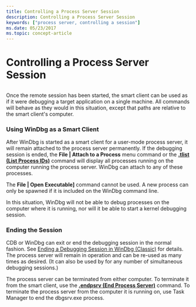 ```yaml
---
title: Controlling a Process Server Session
description: Controlling a Process Server Session
keywords: ["process server, controlling a session"]
ms.date: 05/23/2017
ms.topic: concept-article
---
```


# Controlling a Process Server Session


## <span id="ddk_controlling_a_process_server_session_dbg"></span><span id="DDK_CONTROLLING_A_PROCESS_SERVER_SESSION_DBG"></span>


Once the remote session has been started, the smart client can be used as if it were debugging a target application on a single machine. All commands will behave as they would in this situation, except that paths are relative to the smart client's computer.

### <span id="using_windbg_as_a_smart_client"></span><span id="USING_WINDBG_AS_A_SMART_CLIENT"></span>Using WinDbg as a Smart Client

After WinDbg is started as a smart client for a user-mode process server, it will remain attached to the process server permanently. If the debugging session is ended, the **File | Attach to a Process** menu command or the [**.tlist (List Process IDs)**](../debuggercmds/-tlist--list-process-ids-.md) command will display all processes running on the computer running the process server. WinDbg can attach to any of these processes.

The **File | Open Executable]** command cannot be used. A new process can only be spawned if it is included on the WinDbg command line.

In this situation, WinDbg will not be able to debug processes on the computer where it is running, nor will it be able to start a kernel debugging session.

### <span id="ending_the_session"></span><span id="ENDING_THE_SESSION"></span>Ending the Session

CDB or WinDbg can exit or end the debugging session in the normal fashion. See [Ending a Debugging Session in WinDbg (Classic)](ending-a-debugging-session-in-windbg.md) for details. The process server will remain in operation and can be re-used as many times as desired. (It can also be used by for any number of simultaneous debugging sessions.)

The process server can be terminated from either computer. To terminate it from the smart client, use the [**.endpsrv (End Process Server)**](../debuggercmds/-endpsrv--end-process-server-.md) command. To terminate the process server from the computer it is running on, use Task Manager to end the dbgsrv.exe process.

 

 
